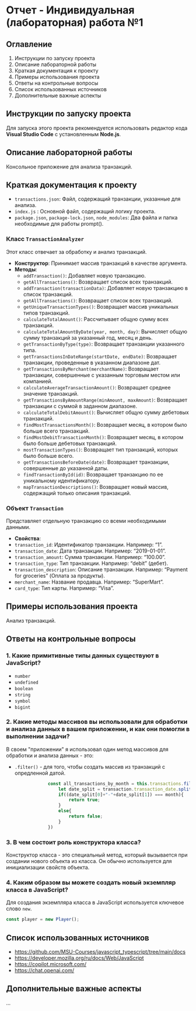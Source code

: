 # Отчет - Индивидуальная (лабораторная) работа №1

## Оглавление
1. Инструкции по запуску проекта
2. Описание лабораторной работы
3. Краткая документация к проекту
4. Примеры использования проекта
5. Ответы на контрольные вопросы
6. Список использованных источников
7. Дополнительные важные аспекты

## Инструкции по запуску проекта
Для запуска этого проекта рекомендуется использовать редактор кода **Visual Studio Code** с установленным **Node.js**.

## Описание лабораторной работы
Консольное приложение для анализа транзакций.

## Краткая документация к проекту

- `transactions.json`: Файл, содержащий транзакции, указанные для анализа.
- `index.js` : Основной файл, содержащий логику проекта.
- `package.json`, `package-lock.json`, `node_modules`: Два файла и папка необходимые для работы prompt().

### Класс `TransactionAnalyzer`
Этот класс отвечает за обработку и анализ транзакций.
- **Конструктор**: Принимает массив транзакций в качестве аргумента.
- **Методы**:
  - `addTransaction()`: Добавляет новую транзакцию.
  - `getAllTransactions()`: Возвращает список всех транзакций.
  - `addTransaction(transactionData)`: Добавляет новую транзакцию в список транзакций.
  - `getAllTransactions()`: Возвращает список всех транзакций.
  - `getUniqueTransactionTypes()`: Возвращает массив уникальных типов транзакций.
  - `calculateTotalAmount()`: Рассчитывает общую сумму всех транзакций.
  - `calculateTotalAmountByDate(year, month, day)`: Вычисляет общую сумму транзакций за указанный год, месяц и день.
  - `getTransactionByType(type)`: Возвращает транзакции указанного типа.
  - `getTransactionsInDateRange(startDate, endDate)`: Возвращает транзакции, проведенные в указанном диапазоне дат.
  - `getTransactionsByMerchant(merchantName)`: Возвращает транзакции, совершенные с указанным торговым местом или компанией.
  - `calculateAverageTransactionAmount()`: Возвращает среднее значение транзакций.
  - `getTransactionsByAmountRange(minAmount, maxAmount)`: Возвращает транзакции с суммой в заданном диапазоне.
  - `calculateTotalDebitAmount()`: Вычисляет общую сумму дебетовых транзакций.
  - `findMostTransactionsMonth()`: Возвращает месяц, в котором было больше всего транзакций.
  - `findMostDebitTransactionMonth()`: Возвращает месяц, в котором было больше дебетовых транзакций.
  - `mostTransactionTypes()`: Возвращает тип транзакций, которых было больше всего.
  - `getTransactionsBeforeDate(date)`: Возвращает транзакции, совершенные до указанной даты.
  - `findTransactionById(id)`: Возвращает транзакцию по ее уникальному идентификатору.
  - `mapTransactionDescriptions()`: Возвращает новый массив, содержащий только описания транзакций.
    
### Объект `Transaction`
Представляет отдельную транзакцию со всеми необходимыми данными.
- **Свойства**:
- `transaction_id`: Идентификатор транзакции. Например: “1”.
- `transaction_date`: Дата транзакции. Например: “2019-01-01”.
- `transaction_amount`: Сумма транзакции. Например: “100.00”.
- `transaction_type`: Тип транзакции. Например: “debit” (дебет).
- `transaction_description`: Описание транзакции. Например: “Payment for groceries” (Оплата за продукты).
- `merchant_name`: Название продавца. Например: “SuperMart”.
- `card_type`: Тип карты. Например: “Visa”.

## Примеры использования проекта
Анализ транзакций.

## Ответы на контрольные вопросы
### 1. Какие примитивные типы данных существуют в JavaScript?
- `number`
- `undefined`
- `boolean`
- `string`
- `symbol`
- `bigint`
### 2. Какие методы массивов вы использовали для обработки и анализа данных в вашем приложении, и как они помогли в выполнении задачи?
  В своем "приложении" я использовал один метод массивов для обработки и анализа данных - это:
  - `.filter()` - для того, чтобы создать массив из транзакций с опредленной датой.
```js
                const all_transactions_by_month = this.transactions.filter(transaction => {
                    let date_split = transaction.transaction_date.split("-");
                    if((date_split[0]+"-"+date_split[1]) === month){
                        return true;
                    }
                    else{
                        return false;
                    }
                })
```
                
### 3. В чем состоит роль конструктора класса?
Конструктор класса - это специальный метод, который вызывается при создании нового объекта из класса. Он обычно используется для инициализации свойств объекта.

### 4. Каким образом вы можете создать новый экземпляр класса в JavaScript?
Для создания экземпляра класса в JavaScript используется ключевое слово `new`.
```js
const player = new Player();
```

## Список использованных источников
- https://github.com/MSU-Courses/javascript_typescript/tree/main/docs
- https://developer.mozilla.org/ru/docs/Web/JavaScript
- https://copilot.microsoft.com/
- https://chat.openai.com/

## Дополнительные важные аспекты
...
